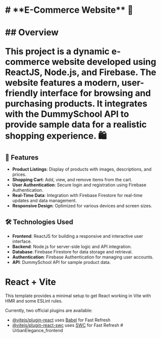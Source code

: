 <h1># **E-Commerce Website** 🛒
<h1/>
## Overview

This project is a dynamic e-commerce website developed using **ReactJS**, **Node.js**, and **Firebase**. The website features a modern, user-friendly interface for browsing and purchasing products. It integrates with the DummySchool API to provide sample data for a realistic shopping experience. 🛍️

## **🚀 Features**

- **Product Listings**: Display of products with images, descriptions, and prices.
- **Shopping Cart**: Add, view, and remove items from the cart.
- **User Authentication**: Secure login and registration using Firebase Authentication.
- **Real-Time Data**: Integration with Firebase Firestore for real-time updates and data management.
- **Responsive Design**: Optimized for various devices and screen sizes.

## **🛠️ Technologies Used**

- **Frontend**: ReactJS for building a responsive and interactive user interface.
- **Backend**: Node.js for server-side logic and API integration.
- **Database**: Firebase Firestore for data storage and retrieval.
- **Authentication**: Firebase Authentication for managing user accounts.
- **API**: DummySchool API for sample product data.


# React + Vite

This template provides a minimal setup to get React working in Vite with HMR and some ESLint rules.

Currently, two official plugins are available:

- [@vitejs/plugin-react](https://github.com/vitejs/vite-plugin-react/blob/main/packages/plugin-react/README.md) uses [Babel](https://babeljs.io/) for Fast Refresh
- [@vitejs/plugin-react-swc](https://github.com/vitejs/vite-plugin-react-swc) uses [SWC](https://swc.rs/) for Fast Refresh
#   U r b a n E l e g a n c e _ f r o n t e n d 

 
 
